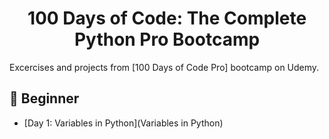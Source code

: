 <h1 align="center">100 Days of Code: The Complete Python Pro Bootcamp
</h1>

Excercises and projects from [100 Days of Code Pro] bootcamp on Udemy.

## 🔰 Beginner 
- [Day 1: Variables in Python](Variables in Python)
